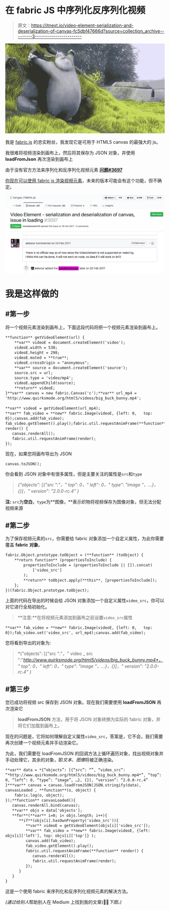 # 在 fabric JS 中序列化反序列化视频

> 原文：<https://itnext.io/video-element-serialization-and-deserialization-of-canvas-fc5dbf47666d?source=collection_archive---------3----------------------->

![](img/c37756918ac6873d63a74aa383b6e10e.png)

我是 [fabric.js](http://fabricjs.com/) 的忠实粉丝，我发现它是可用于 HTML5 canvas 的最强大的 js。

我很难将视频渲染到画布上，然后将其保存为 JSON 对象，并使用 **loadFromJson** 再次渲染到画布上

由于没有官方方法来序列化和反序列化视频元素 [**问题#3697**](https://github.com/kangax/fabric.js/issues/3697)

[你现在可以使用 fabric js 渲染视频元素](http://fabricjs.com/video-element)，未来的版本可能会有这个功能，但不确定。

![](img/41b893bdf554e7d1d0576a690e7dcb71.png)![](img/ff7ea51d7acb7b5122e8a4a290f938a0.png)

# 我是这样做的

## #第一步

将一个视频元素渲染到画布上，下面这段代码将把一个视频元素渲染到画布上。

```
**function** getVideoElement(url) {
    **var** videoE = document.createElement('video');
    videoE.width = 530;
    videoE.height = 298;
    videoE.muted = **true**;
    videoE.crossOrigin = "anonymous";
    **var** source = document.createElement('source');
    source.src = url;
    source.type = 'video/mp4';
    videoE.appendChild(source);
    **return** videoE;
}**var** canvas = new fabric.Canvas('c');**var** url_mp4 = 'http://www.quirksmode.org/html5/videos/big_buck_bunny.mp4';

**var** videoE = getVideoElement(url_mp4);
**var** fab_video = **new** fabric.Image(videoE, {left: 0,   top: 0});canvas.add(fab_video);
fab_video.getElement().play();fabric.util.requestAnimFrame(**function** render() {
   canvas.renderAll();
   fabric.util.requestAnimFrame(render);
});
```

现在，如果您将画布导出为 JSON

```
canvas.toJSON();
```

你会看到 JSON 对象中有很多属性，但是主要关注的属性是`src`和`type`

> *{"objects": [{"src ":"，" top": 0，" left": 0，" type": "image "，…}，{}]，" version": "2.0.0-rc.4" }*

**注:** `src`为**空白**，`type`为**图像，**表示织物将视频保存为图像对象，但无法分配视频来源

## #第二步

为了保存视频元素的`src`，你需要给 fabric 对象添加一个自定义属性，为此你需要覆盖 **fabric** **对象**。

```
fabric.Object.prototype.toObject = (**function** (toObject) {
    **return function** (propertiesToInclude) {
        propertiesToInclude = (propertiesToInclude || []).concat(
            ['video_src']
        );
        **return** toObject.apply(**this**, [propertiesToInclude]);
    };
})(fabric.Object.prototype.toObject);
```

上面的代码在导出的时候会给 JSON 对象添加一个自定义属性`video_src`，你可以对它进行全局初始化。

> **注意:**在将视频元素添加到画布之前设置`video_src`属性

```
**var** fab_video = **new** fabric.Image(videoE, {left: 0,   top: 0});fab_video.set('video_src', url_mp4);canvas.add(fab_video);
```

您将看到导出的对象为:

> *{"objects": [{"src ":"，" video _ src ":"*http://www.quirksmode.org/html5/videos/big_buck_bunny.mp4*，" top": 0，" left": 0，" type": "image "，…}，{}]，" version": "2.0.0-rc.4" }*

## **#第三步**

您已成功将视频 src 保存到 JSON 对象。现在我们需要使用 **loadFromJSON** 再次渲染它

> **loadFromJSON** 方法，用于将 JSON 对象转换为实际的 fabric 对象，并将它们加载到画布上。

现在的问题是，它将如何理解自定义属性`video_src`，答案是，它不会，我们需要再次创建一个视频元素并手动渲染它。

为此，我们需要在 loadFromJSON 的回调方法上循环遍历对象，找出视频对象并手动处理它，其余的对象，即*文本、图像*将被正确渲染。

```
**var** data = *{“objects”: [{“src”: “”, “video_src”: “*http://www.quirksmode.org/html5/videos/big_buck_bunny.mp4*”, “top”: 0, “left”: 0, “type”: “image”, …}, {}], “version”: “2.0.0-rc.4” }***var** canvas = canvas.loadFromJSON(JSON.stringify(data), canvasLoaded , **function**(o, object) {
    fabric.log(o, object);
});**function** canvasLoaded(){      
   canvas.renderAll.bind(canvas);
   **var** objs = data['objects'];      
   **for**(**var** i=0; i< objs.length; i++){
      **if**(objs[i].hasOwnProperty('video_src')){
         **var** videoE = getVideoElement(objs[i]['video_src']); 
         **var** fab_video = **new** fabric.Image(videoE, {left: objs[i]['left'], top: objs[i]['top']} );                   
         canvas.add(fab_video);
         fab_video.getElement().play();                 
         fabric.util.requestAnimFrame(**function** render() {                      
            canvas.renderAll();                     
            fabric.util.requestAnimFrame(render);                
         });
      }
   }
}
```

这是一个使用 fabric 来序列化和反序列化视频元素的解决方法。

*(通过给别人*帮助别人在 Medium 上找到我的文章)👏🏽*下图。)*
